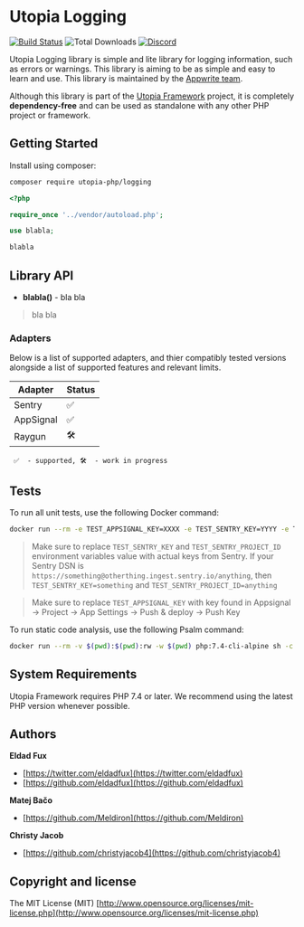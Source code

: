 # Utopia Logging

[![Build Status](https://travis-ci.org/utopia-php/logging.svg?branch=main)](https://travis-ci.com/utopia-php/logging)
![Total Downloads](https://img.shields.io/packagist/dt/utopia-php/logging.svg)
[![Discord](https://img.shields.io/discord/564160730845151244)](https://appwrite.io/discord)

Utopia Logging library is simple and lite library for logging information, such as errors or warnings. This library is aiming to be as simple and easy to learn and use. This library is maintained by the [Appwrite team](https://appwrite.io).

Although this library is part of the [Utopia Framework](https://github.com/utopia-php/framework) project, it is completely **dependency-free** and can be used as standalone with any other PHP project or framework.

## Getting Started

Install using composer:
```bash
composer require utopia-php/logging
```

```php
<?php

require_once '../vendor/autoload.php';

use blabla;

blabla
```

## Library API

* **blabla()** - bla bla

> bla bla
> 
>
### Adapters

Below is a list of supported adapters, and thier compatibly tested versions alongside a list of supported features and relevant limits.

| Adapter | Status |
|---------|---------|
| Sentry | ✅ |
| AppSignal | ✅ |
| Raygun | 🛠 |

` ✅  - supported, 🛠  - work in progress`

## Tests

To run all unit tests, use the following Docker command:

```bash
docker run --rm -e TEST_APPSIGNAL_KEY=XXXX -e TEST_SENTRY_KEY=YYYY -e TEST_SENTRY_PROJECT_ID=ZZZZ -v $(pwd):$(pwd):rw -w $(pwd) php:7.4-cli-alpine sh -c "vendor/bin/phpunit --configuration phpunit.xml tests"
```

> Make sure to replace `TEST_SENTRY_KEY` and `TEST_SENTRY_PROJECT_ID` environment variables value with actual keys from Sentry. If your Sentry DSN is `https://something@otherthing.ingest.sentry.io/anything`, then `TEST_SENTRY_KEY=something` and `TEST_SENTRY_PROJECT_ID=anything`

> Make sure to replace `TEST_APPSIGNAL_KEY` with key found in Appsignal -> Project -> App Settings -> Push & deploy -> Push Key

To run static code analysis, use the following Psalm command:

```bash
docker run --rm -v $(pwd):$(pwd):rw -w $(pwd) php:7.4-cli-alpine sh -c "vendor/bin/psalm --show-info=true"
```

## System Requirements

Utopia Framework requires PHP 7.4 or later. We recommend using the latest PHP version whenever possible.

## Authors

**Eldad Fux**

+ [https://twitter.com/eldadfux](https://twitter.com/eldadfux)
+ [https://github.com/eldadfux](https://github.com/eldadfux)

**Matej Bačo**

+ [https://github.com/Meldiron](https://github.com/Meldiron)

**Christy Jacob**

+ [https://github.com/christyjacob4](https://github.com/christyjacob4)

## Copyright and license

The MIT License (MIT) [http://www.opensource.org/licenses/mit-license.php](http://www.opensource.org/licenses/mit-license.php)
